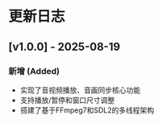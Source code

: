 # 更新日志

## [v1.0.0] - 2025-08-19

### 新增 (Added)
- 实现了音视频播放、音画同步核心功能
- 支持播放/暂停和窗口尺寸调整
- 搭建了基于FFmpeg7和SDL2的多线程架构
